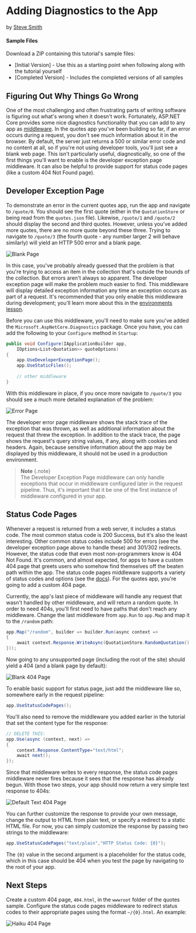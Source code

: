 # Adding Diagnostics to the App
by [Steve Smith](http://deviq.com/me/steve-smith)

#### Sample Files
Download a ZIP containing this tutorial's sample files:
- [Initial Version] - Use this as a starting point when following along with the tutorial yourself
- [Completed Version] - Includes the completed versions of all samples

## Figuring Out Why Things Go Wrong

One of the most challenging and often frustrating parts of writing software is figuring out what's wrong when it doesn't work. Fortunately, ASP.NET Core provides some nice diagnostics functionality that you can add to any app as [middleware](middleware-basic.md). In the quotes app you've been building so far, if an error occurs during a request, you don't see much information about it in the browser. By default, the server just returns a 500 or similar error code and no content at all, so if you're not using developer tools, you'll just see a blank web page. This isn't particularly useful, diagnostically, so one of the first things you'll want to enable is the developer exception page middleware. It can also be helpful to provide support for status code pages (like a custom 404 Not Found page).

## Developer Exception Page

To demonstrate an error in the current quotes app, run the app and navigate to `/quote/0`. You should see the first quote (either in the ``QuotationStore`` or being read from the `quotes.json` file). Likewise, `/quote/1` and `/quote/2` should display the second and third quotes. However, unless you've added more quotes, there are no more quote beyond these three. Trying to navigate to `/quote/3` (the fourth quote - any number larger 2 will behave similarly) will yield an HTTP 500 error and a blank page. 

![Blank Page](images/blank-error.png)

In this case, you've probably already guessed that the problem is that you're trying to access an item in the collection that's outside the bounds of the collection. But errors aren't always so apparent. The developer exception page will make the problem much easier to find.  This middleware will display detailed exception information any time an exception occurs as part of a request. It's recommended that you only enable this middleware during development; you'll learn more about this in the [environments lesson](environments.md).

Before you can use this middleware, you'll need to make sure you've added the `Microsoft.AspNetCore.Diagnostics` package. Once you have, you can add the following to your ``Configure`` method in `Startup`:

```c#
public void Configure(IApplicationBuilder app, 
    IOptions<List<Quotation>> quoteOptions)
{
    app.UseDeveloperExceptionPage();
    app.UseStaticFiles();
    
    // other middleware
}
```

With this middleware in place, if you once more navigate to `/quote/3` you should see a much more detailed explanation of the problem:

![Error Page](images/error-page.png)

The developer error page middleware shows the stack trace of the exception that was thrown, as well as additional information about the request that threw the exception. In addition to the stack trace, the page shows the request's query string values, if any, along with cookies and headers. Again, because sensitive information about the app may be displayed by this middleware, it should not be used in a production environment.

> **Note** {.note}    
> The Developer Exception Page middleware can only handle exceptions that occur in middleware configured later in the request pipeline. Thus, it's important that it be one of the first instance of middleware configured in your app.

## Status Code Pages

Whenever a request is returned from a web server, it includes a status code. The most common status code is 200 Success, but it's also the least interesting. Other common status codes include 500 for errors (see the developer exception page above to handle these) and 301/302 redirects. However, the status code that even most non-programmers know is 404 Not Found. It's common, and almost expected, for apps to have a custom 404 page that greets users who somehow find themselves off the beaten path within the app. The status code pages middleware supports a variety of status codes and options (see the [docs](https://docs.microsoft.com/en-us/aspnet/core/fundamentals/error-handling#configuring-status-code-pages)). For the quotes app, you're going to add a custom 404 page.

Currently, the app's last piece of middleware will handle any request that wasn't handled by other middleware, and will return a random quote. In order to need 404s, you'll first need to have paths that don't reach any middleware. Change the last middleware from ``app.Run`` to ``app.Map`` and map it to the `/random` path:

```c#
app.Map("/random", builder => builder.Run(async context =>
{
    await context.Response.WriteAsync(QuotationStore.RandomQuotation().ToString());
}));
```

Now going to any unsupported page (including the root of the site) should yield a 404 (and a blank page by default):

![Blank 404 Page](images/blank-404-page.png)

To enable basic support for status page, just add the middleware like so, somewhere early in the request pipeline:

```c#
app.UseStatusCodePages();
```

You'll also need to remove the middleware you added earlier in the tutorial that set the content type for the response:

```c#
// DELETE THIS:
app.Use(async (context, next) => 
{   
    context.Response.ContentType="text/html";
    await next();
});
```

Since that middleware writes to every response, the status code pages middleware never fires because it sees that the response has already begun. With those two steps, your app should now return a very simple text response to 404s:

![Default Text 404 Page](images/default-404-page.png)

You can further customize the response to provide your own message, change the output to HTML from plain text, or specify a redirect to a static HTML file. For now, you can simply customize the response by passing two strings to the middleware:

```c#
app.UseStatusCodePages("text/plain","HTTP Status Code: {0}");
```

The `{0}` value in the second argument is a placeholder for the status code, which in this case should be 404 when you test the page by navigating to the root of your app.

## Next Steps

Create a custom 404 page, `404.html`, in the `wwwroot` folder of the quotes sample. Configure the status code pages middleware to redirect status codes to their appropriate pages using the format `~/{0}.html`. An example:

![Haiku 404 Page](images/haiku-404-page.png)